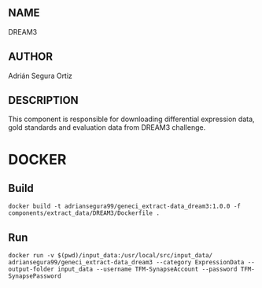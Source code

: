 ## NAME

DREAM3

## AUTHOR

Adrián Segura Ortiz

## DESCRIPTION

This component is responsible for downloading differential expression data, gold standards and evaluation data from DREAM3 challenge.

# DOCKER

## Build

```
docker build -t adriansegura99/geneci_extract-data_dream3:1.0.0 -f components/extract_data/DREAM3/Dockerfile .
```

## Run

```
docker run -v $(pwd)/input_data:/usr/local/src/input_data/ adriansegura99/geneci_extract-data_dream3 --category ExpressionData --output-folder input_data --username TFM-SynapseAccount --password TFM-SynapsePassword
```
